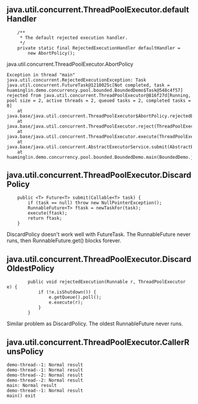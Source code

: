 #

## java.util.concurrent.ThreadPoolExecutor.defaultHandler

```
    /**
     * The default rejected execution handler.
     */
    private static final RejectedExecutionHandler defaultHandler =
        new AbortPolicy();
```

java.util.concurrent.ThreadPoolExecutor.AbortPolicy
```
Exception in thread "main" java.util.concurrent.RejectedExecutionException: Task java.util.concurrent.FutureTask@1218025c[Not completed, task = huaminglin.demo.concurrency.pool.bounded.BoundedDemo$Task@548c4f57] rejected from java.util.concurrent.ThreadPoolExecutor@816f27d[Running, pool size = 2, active threads = 2, queued tasks = 2, completed tasks = 0]
	at java.base/java.util.concurrent.ThreadPoolExecutor$AbortPolicy.rejectedExecution(ThreadPoolExecutor.java:2055)
	at java.base/java.util.concurrent.ThreadPoolExecutor.reject(ThreadPoolExecutor.java:825)
	at java.base/java.util.concurrent.ThreadPoolExecutor.execute(ThreadPoolExecutor.java:1355)
	at java.base/java.util.concurrent.AbstractExecutorService.submit(AbstractExecutorService.java:140)
	at huaminglin.demo.concurrency.pool.bounded.BoundedDemo.main(BoundedDemo.java:65)
```

## java.util.concurrent.ThreadPoolExecutor.DiscardPolicy

```
    public <T> Future<T> submit(Callable<T> task) {
        if (task == null) throw new NullPointerException();
        RunnableFuture<T> ftask = newTaskFor(task);
        execute(ftask);
        return ftask;
    }
```

DiscardPolicy doesn't work well with FutureTask. The RunnableFuture never runs, then RunnableFuture.get() blocks forever.

## java.util.concurrent.ThreadPoolExecutor.DiscardOldestPolicy

```
        public void rejectedExecution(Runnable r, ThreadPoolExecutor e) {
            if (!e.isShutdown()) {
                e.getQueue().poll();
                e.execute(r);
            }
        }
```

Similar problem as DiscardPolicy. The oldest RunnableFuture never runs.

 ## java.util.concurrent.ThreadPoolExecutor.CallerRunsPolicy

 ```
demo-thread--1: Normal result
demo-thread--1: Normal result
demo-thread--2: Normal result
demo-thread--2: Normal result
main: Normal result
demo-thread--1: Normal result
main() exit
```

